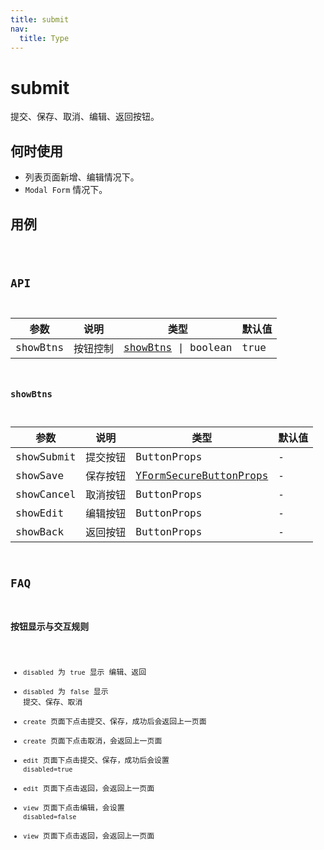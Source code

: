 ```yaml
---
title: submit
nav:
  title: Type
---
```


# submit

提交、保存、取消、编辑、返回按钮。

## 何时使用

- 列表页面新增、编辑情况下。
- `Modal Form` 情况下。

## 用例

<code src="./demo/submit.tsx" />

## API

| 参数     | 说明     | 类型                             | 默认值 |
| -------- | -------- | -------------------------------- | ------ |
| showBtns | 按钮控制 | [showBtns](#showBtns) \| boolean | true   |

### showBtns

| 参数       | 说明     | 类型                                                          | 默认值 |
| ---------- | -------- | ------------------------------------------------------------- | ------ |
| showSubmit | 提交按钮 | ButtonProps                                                   | -      |
| showSave   | 保存按钮 | <a href="/types/secure-button#api">YFormSecureButtonProps</a> | -      |
| showCancel | 取消按钮 | ButtonProps                                                   | -      |
| showEdit   | 编辑按钮 | ButtonProps                                                   | -      |
| showBack   | 返回按钮 | ButtonProps                                                   | -      |

## FAQ

### 按钮显示与交互规则

- `disabled` 为 `true` 显示 编辑、返回
- `disabled` 为 `false` 显示 提交、保存、取消
- `create` 页面下点击提交、保存，成功后会返回上一页面
- `create` 页面下点击取消，会返回上一页面
- `edit` 页面下点击提交、保存，成功后会设置 `disabled=true`
- `edit` 页面下点击返回，会返回上一页面
- `view` 页面下点击编辑，会设置 `disabled=false`
- `view` 页面下点击返回，会返回上一页面
